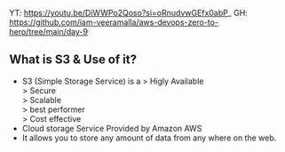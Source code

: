 YT: https://youtu.be/DiWWPo2Qoso?si=oRnudvwGEfx0abP_
GH: https://github.com/iam-veeramalla/aws-devops-zero-to-hero/tree/main/day-9

What is S3 & Use of it?
--------------

  * S3 (Simple Storage Service) is a
        > Higly Available  
        > Secure  
        > Scalable  
        > best performer  
        > Cost effective  
  * Cloud storage Service Provided by Amazon AWS
  * It allows you to store any amount of data from any where on the web. 
